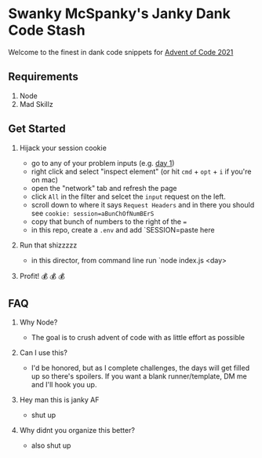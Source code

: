# Swanky McSpanky's Janky Dank Code Stash

Welcome to the finest in dank code snippets for [Advent of Code 2021](https://adventofcode.com/2021/)

## Requirements
1. Node
2. Mad Skillz

## Get Started
1. Hijack your session cookie
    
    * go to any of your problem inputs (e.g. [day 1](https://adventofcode.com/2021/day/1/input))
    * right click and select "inspect element" (or hit `cmd` + `opt` + `i` if you're on mac)
    * open the "network" tab and refresh the page
    * click `All` in the filter and selcet the `input` request on the left.
    * scroll down to where it says `Request Headers` and in there you should see `cookie: session=aBunChOfNumBErS`
    * copy that bunch of numbers to the right of the `=`
    * in this repo, create a `.env` and add `SESSION=paste here

2. Run that shizzzzz
    
    * in this director, from command line run `node index.js \<day\>

3. Profit! 💰 💰 💰

## FAQ
1. Why Node?
    * The goal is to crush advent of code with as little effort as possible

2. Can I use this?
    * I'd be honored, but as I complete challenges, the days will get filled up so there's spoilers. If you want a blank runner/template, DM me and I'll hook you up.

3. Hey man this is janky AF
    * shut up

4. Why didnt you organize this better?
    * also shut up

